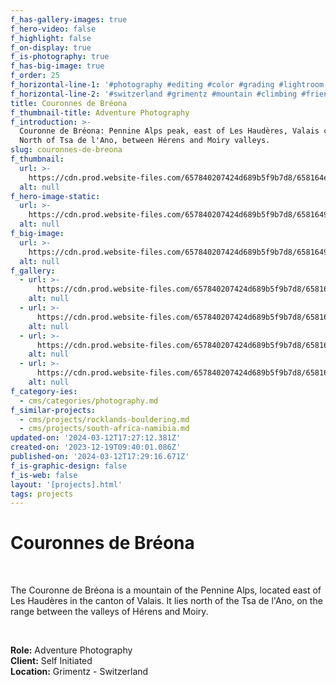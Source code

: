 ```yaml
---
f_has-gallery-images: true
f_hero-video: false
f_highlight: false
f_on-display: true
f_is-photography: true
f_has-big-image: true
f_order: 25
f_horizontal-line-1: '#photography #editing #color #grading #lightroom'
f_horizontal-line-2: '#switzerland #grimentz #mountain #climbing #friends'
title: Couronnes de Bréona
f_thumbnail-title: Adventure Photography
f_introduction: >-
  Couronne de Bréona: Pennine Alps peak, east of Les Haudères, Valais canton.
  North of Tsa de l'Ano, between Hérens and Moiry valleys.
slug: couronnes-de-breona
f_thumbnail:
  url: >-
    https://cdn.prod.website-files.com/657840207424d689b5f9b7d8/658164ec2144d45074d2b143_thumbnaiil.webp
  alt: null
f_hero-image-static:
  url: >-
    https://cdn.prod.website-files.com/657840207424d689b5f9b7d8/658164939cc4953e3fd3b114_img_breona_01.webp
  alt: null
f_big-image:
  url: >-
    https://cdn.prod.website-files.com/657840207424d689b5f9b7d8/65816494f66cbf66185c55f3_img_breona_04.webp
  alt: null
f_gallery:
  - url: >-
      https://cdn.prod.website-files.com/657840207424d689b5f9b7d8/65816494f66cbf66185c55f3_img_breona_04.webp
    alt: null
  - url: >-
      https://cdn.prod.website-files.com/657840207424d689b5f9b7d8/658164939cc4953e3fd3b114_img_breona_01.webp
    alt: null
  - url: >-
      https://cdn.prod.website-files.com/657840207424d689b5f9b7d8/658164945c7a0752bc433daa_img_breona_02.webp
    alt: null
  - url: >-
      https://cdn.prod.website-files.com/657840207424d689b5f9b7d8/65816493f66cbf66185c5592_img_breona_03.webp
    alt: null
f_category-ies:
  - cms/categories/photography.md
f_similar-projects:
  - cms/projects/rocklands-bouldering.md
  - cms/projects/south-africa-namibia.md
updated-on: '2024-03-12T17:27:12.381Z'
created-on: '2023-12-19T09:40:01.086Z'
published-on: '2024-03-12T17:29:16.671Z'
f_is-graphic-design: false
f_is-web: false
layout: '[projects].html'
tags: projects
---
```


Couronnes de Bréona
===================

‍

The Couronne de Bréona is a mountain of the Pennine Alps, located east of Les Haudères in the canton of Valais. It lies north of the Tsa de l'Ano, on the range between the valleys of Hérens and Moiry.

‍

**Role:** Adventure Photography  
**Client:** Self Initiated  
**Location:** Grimentz - Switzerland
